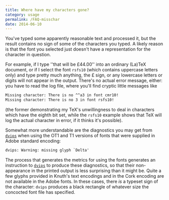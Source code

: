 ```yaml
---
title: Where have my characters gone?
category: usage
permalink: /FAQ-misschar
date: 2014-06-10
---
```


You've typed some apparently reasonable text and processed it, but the
result contains no sign of some of the characters you typed.  A likely
reason is that the font you selected just doesn't have a
representation for the character in question.

For example, if I type ''that will be £44.00'' into an ordinary
(La)TeX document, or if I select the font `rsfs10` (which contains
uppercase letters only) and type pretty much anything, the £
sign, or any lowercase letters or digits will not appear in the
output.  There's no actual error message, either: you have to read the
log file, where you'll find cryptic little messages like
```latex
Missing character: There is no ^^a3 in font cmr10!
Missing character: There is no 3 in font rsfs10!
``` 
(the former demonstrating my TeX's unwillingness to deal in characters
which have the eighth bit set, while the `rsfs10` example shows that
TeX will log the actual character in error, if it thinks it's
possible).

Somewhat more understandable are the diagnostics you may get from
[`dvips`](https://ctan.org/pkg/dvips) when using the OT1 and T1 versions of
fonts that were supplied in Adobe standard encoding:
```latex
dvips: Warning: missing glyph `Delta'
```
The process that generates the metrics for using the fonts generates
an instruction to [`dvips`](https://ctan.org/pkg/dvips) to produce these diagnostics, so
that their non-appearance in the printed output is less surprising
than it might be.  Quite a few glyphs provided in Knuth's text
encodings and in the Cork encoding are not available in the Adobe
fonts.  In these cases, there _is_ a typeset sign of the
character: `dvips` produces a black rectangle of whatever
size the concocted font file has specified.


